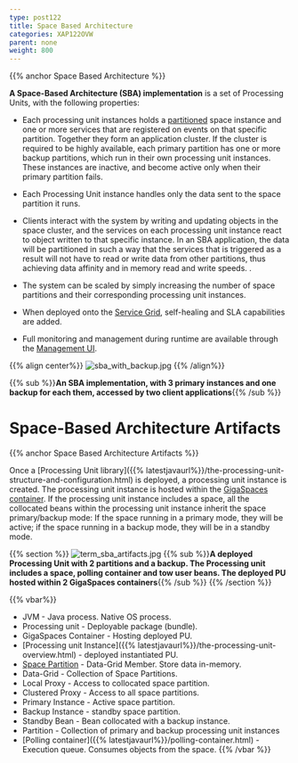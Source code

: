 ```yaml
---
type: post122
title: Space Based Architecture
categories: XAP122OVW
parent: none
weight: 800
---
```






{{%  anchor Space Based Architecture %}}


**A Space-Based Architecture (SBA) implementation** is a set of Processing Units, with the following properties:

- Each processing unit instances holds a [partitioned](./terminology.html#partitioned-data-grid) space instance and one or more services that are registered on events on that specific partition. Together they form an application cluster. If the cluster is required to be highly available, each primary partition has one or more backup partitions, which run in their own processing unit instances. These instances are inactive, and become active only when their primary partition fails.

- Each Processing Unit instance handles only the data sent to the space partition it runs.

- Clients interact with the system by writing and updating objects in the space cluster, and the services on each processing unit instance react to object written to that specific instance. In an SBA application, the data will be partitioned in such a way that the services that is triggered as a result will not have to read or write data from other partitions, thus achieving data affinity and in memory read and write speeds. .

- The system can be scaled by simply increasing the number of space partitions and their corresponding processing unit instances.

- When deployed onto the [Service Grid](./terminology.html#service-grid), self-healing and SLA capabilities are added.

- Full monitoring and management during runtime are available through the [Management UI](./terminology.html#management-ui).


{{% align center%}}
![sba_with_backup.jpg](/attachment_files/sba_with_backup.jpg)
{{% /align%}}

{{%  sub %}}**An SBA implementation, with 3 primary instances and one backup for each them, accessed by two client applications**{{%  /sub %}}





# Space-Based Architecture Artifacts

{{%  anchor Space Based Architecture Artifacts %}}

Once a [Processing Unit library]({{% latestjavaurl%}}/the-processing-unit-structure-and-configuration.html) is deployed, a processing unit instance is created. The processing unit instance is hosted within the [GigaSpaces container](./service-grid.html#gsc). If the processing unit instance includes a space, all the collocated beans within the processing unit instance inherit the space primary/backup mode: If the space running in a primary mode, they will be active; if the space running in a backup mode, they will be in a standby mode.

{{%  section %}}
![term_sba_artifacts.jpg](/attachment_files/term_sba_artifacts.jpg)
{{%  sub %}}**A deployed Processing Unit with 2 partitions and a backup. The Processing unit includes a space, polling container and tow user beans. The deployed PU hosted within 2 GigaSpaces containers**{{%  /sub %}}
{{%  /section %}}

{{% vbar%}}
- JVM - Java process. Native OS process.
- Processing unit - Deployable package (bundle).
- GigaSpaces Container - Hosting deployed PU.
- [Processing unit Instance]({{% latestjavaurl%}}/the-processing-unit-overview.html) - deployed instantiated PU.
- [Space Partition](./terminology.html) - Data-Grid Member. Store data in-memory.
- Data-Grid - Collection of Space Partitions.
- Local Proxy - Access to collocated space partition.
- Clustered Proxy - Access to all space partitions.
- Primary Instance - Active space partition.
- Backup Instance - standby space partition.
- Standby Bean - Bean collocated with a backup instance.
- Partition - Collection of primary and backup processing unit instances
- [Polling container]({{% latestjavaurl%}}/polling-container.html) - Execution queue. Consumes objects from the space.
{{%  /vbar %}}

